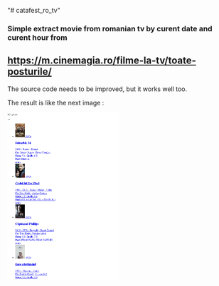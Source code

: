 "# catafest_ro_tv" 

### Simple extract movie from romanian tv by curent date and curent hour from 
## https://m.cinemagia.ro/filme-la-tv/toate-posturile/

The source code needs to be improved, but it works well too.

The result is like the next image :

![catafest_ro_tv.png](catafest_ro_tv.png)